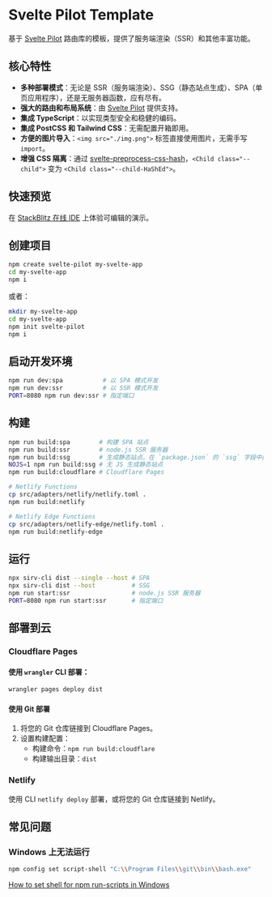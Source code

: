 # Svelte Pilot Template

基于 [Svelte Pilot](https://github.com/jiangfengming/svelte-pilot) 路由库的模板，提供了服务端渲染（SSR）和其他丰富功能。

## 核心特性
- **多种部署模式**：无论是 SSR（服务端渲染）、SSG（静态站点生成）、SPA（单页应用程序），还是无服务器函数，应有尽有。
- **强大的路由和布局系统**：由 [Svelte Pilot](https://github.com/jiangfengming/svelte-pilot) 提供支持。
- **集成 TypeScript**：以实现类型安全和稳健的编码。
- **集成 PostCSS 和 Tailwind CSS**：无需配置开箱即用。
- **方便的图片导入**：`<img src="./img.png">` 标签直接使用图片，无需手写 `import`。
- **增强 CSS 隔离**：通过 [svelte-preprocess-css-hash](https://github.com/jiangfengming/svelte-preprocess-css-hash)，`<Child class="--child">` 变为 `<Child class="--child-HaShEd">`。

## 快速预览
在 [StackBlitz 在线 IDE](https://stackblitz.com/~/github.com/jiangfengming/svelte-pilot-template?startScript=dev:ssr) 上体验可编辑的演示。

## 创建项目

```sh
npm create svelte-pilot my-svelte-app
cd my-svelte-app
npm i
```

或者：

```sh
mkdir my-svelte-app
cd my-svelte-app
npm init svelte-pilot
npm i
```

## 启动开发环境

```sh
npm run dev:spa           # 以 SPA 模式开发
npm run dev:ssr           # 以 SSR 模式开发
PORT=8080 npm run dev:ssr # 指定端口
```

## 构建

```sh
npm run build:spa        # 构建 SPA 站点
npm run build:ssr        # node.js SSR 服务器
npm run build:ssg        # 生成静态站点。在 `package.json` 的 `ssg` 字段中配置 URLs。
NOJS=1 npm run build:ssg # 无 JS 生成静态站点
npm run build:cloudflare # Cloudflare Pages

# Netlify Functions
cp src/adapters/netlify/netlify.toml .
npm run build:netlify

# Netlify Edge Functions
cp src/adapters/netlify-edge/netlify.toml .
npm run build:netlify-edge 
```

## 运行

```sh
npx sirv-cli dist --single --host # SPA
npx sirv-cli dist --host          # SSG
npm run start:ssr                 # node.js SSR 服务器
PORT=8080 npm run start:ssr       # 指定端口
```

## 部署到云

### Cloudflare Pages

#### 使用 `wrangler` CLI 部署：

```sh
wrangler pages deploy dist
```

#### 使用 Git 部署

1. 将您的 Git 仓库链接到 Cloudflare Pages。
2. 设置构建配置：
   - 构建命令：`npm run build:cloudflare`
   - 构建输出目录：`dist`

### Netlify

使用 CLI `netlify deploy` 部署，或将您的 Git 仓库链接到 Netlify。


## 常见问题

### Windows 上无法运行

```sh
npm config set script-shell "C:\\Program Files\\git\\bin\\bash.exe"
```
[How to set shell for npm run-scripts in Windows](https://stackoverflow.com/questions/23243353/how-to-set-shell-for-npm-run-scripts-in-windows)
